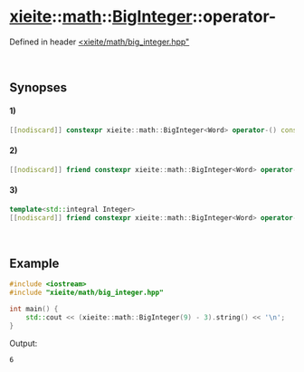# [xieite](../../../../../xieite.md)\:\:[math](../../../../../math.md)\:\:[BigInteger<Word>](../../../../big_integer.md)\:\:operator-
Defined in header [<xieite/math/big_integer.hpp"](../../../../../../../include/xieite/math/big_integer.hpp)

&nbsp;

## Synopses
#### 1)
```cpp
[[nodiscard]] constexpr xieite::math::BigInteger<Word> operator-() const noexcept;
```
#### 2)
```cpp
[[nodiscard]] friend constexpr xieite::math::BigInteger<Word> operator-(const xieite::math::BigInteger<Word>& minuend, const xieite::math::BigInteger<Word>& subtrahend) noexcept;
```
#### 3)
```cpp
template<std::integral Integer>
[[nodiscard]] friend constexpr xieite::math::BigInteger<Word> operator-(const xieite::math::BigInteger<Word>& minuend, const Integer subtrahend) noexcept;
```

&nbsp;

## Example
```cpp
#include <iostream>
#include "xieite/math/big_integer.hpp"

int main() {
    std::cout << (xieite::math::BigInteger(9) - 3).string() << '\n';
}
```
Output:
```
6
```
